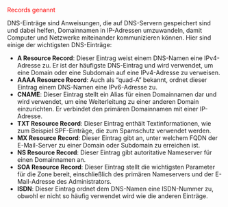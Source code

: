 <font color="#ff0000">Records genannt </font>

DNS-Einträge sind Anweisungen, die auf DNS-Servern gespeichert sind und dabei helfen, Domainnamen in IP-Adressen umzuwandeln, damit Computer und Netzwerke miteinander kommunizieren können. Hier sind einige der wichtigsten DNS-Einträge:

- **A Resource Record**: Dieser Eintrag weist einem DNS-Namen eine IPv4-Adresse zu. Er ist der häufigste DNS-Eintrag und wird verwendet, um eine Domain oder eine Subdomain auf eine IPv4-Adresse zu verweisen.
- **AAAA Resource Record**: Auch als “quad-A” bekannt, ordnet dieser Eintrag einem DNS-Namen eine IPv6-Adresse zu.
- **CNAME**: Dieser Eintrag stellt ein Alias für einen Domainnamen dar und wird verwendet, um eine Weiterleitung zu einer anderen Domain einzurichten. Er verbindet den primären Domainnamen mit einer IP-Adresse.
- **TXT Resource Record**: Dieser Eintrag enthält Textinformationen, wie zum Beispiel SPF-Einträge, die zum Spamschutz verwendet werden.
- **MX Resource Record**: Dieser Eintrag gibt an, unter welchem FQDN der E-Mail-Server zu einer Domain oder Subdomain zu erreichen ist.
- **NS Resource Record**: Dieser Eintrag gibt autoritative Nameserver für einen Domainnamen an.
- **SOA Resource Record**: Dieser Eintrag stellt die wichtigsten Parameter für die Zone bereit, einschließlich des primären Nameservers und der E-Mail-Adresse des Administrators.
- **ISDN**: Dieser Eintrag ordnet dem DNS-Namen eine ISDN-Nummer zu, obwohl er nicht so häufig verwendet wird wie die anderen Einträge.